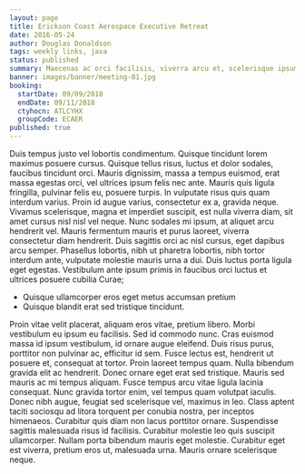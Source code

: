 ```yaml
---
layout: page
title: Erickson Coast Aerospace Executive Retreat
date: 2016-05-24
author: Douglas Donaldson
tags: weekly links, java
status: published
summary: Maecenas ac orci facilisis, viverra arcu et, scelerisque ipsum. In.
banner: images/banner/meeting-01.jpg
booking:
  startDate: 09/09/2018
  endDate: 09/11/2018
  ctyhocn: ATLCYHX
  groupCode: ECAER
published: true
---
```

Duis tempus justo vel lobortis condimentum. Quisque tincidunt lorem maximus posuere cursus. Quisque tellus risus, luctus et dolor sodales, faucibus tincidunt orci. Mauris dignissim, massa a tempus euismod, erat massa egestas orci, vel ultrices ipsum felis nec ante. Mauris quis ligula fringilla, pulvinar felis eu, posuere turpis. In vulputate risus quis quam interdum varius. Proin id augue varius, consectetur ex a, gravida neque. Vivamus scelerisque, magna et imperdiet suscipit, est nulla viverra diam, sit amet cursus nisl nisl vel neque. Nunc sodales mi ipsum, at aliquet arcu hendrerit vel. Mauris fermentum mauris et purus laoreet, viverra consectetur diam hendrerit. Duis sagittis orci ac nisl cursus, eget dapibus arcu semper. Phasellus lobortis, nibh ut pharetra lobortis, nibh tortor interdum ante, vulputate molestie mauris urna a dui. Duis luctus porta ligula eget egestas. Vestibulum ante ipsum primis in faucibus orci luctus et ultrices posuere cubilia Curae;

* Quisque ullamcorper eros eget metus accumsan pretium
* Quisque blandit erat sed tristique tincidunt.

Proin vitae velit placerat, aliquam eros vitae, pretium libero. Morbi vestibulum eu ipsum eu facilisis. Sed id commodo nunc. Cras euismod massa id ipsum vestibulum, id ornare augue eleifend. Duis risus purus, porttitor non pulvinar ac, efficitur id sem. Fusce lectus est, hendrerit ut posuere et, consequat at tortor. Proin laoreet tempus quam.
Nulla bibendum gravida elit ac hendrerit. Donec ornare eget erat sed tristique. Mauris sed mauris ac mi tempus aliquam. Fusce tempus arcu vitae ligula lacinia consequat. Nunc gravida tortor enim, vel tempus quam volutpat iaculis. Donec nibh augue, feugiat sed scelerisque vel, maximus in leo. Class aptent taciti sociosqu ad litora torquent per conubia nostra, per inceptos himenaeos. Curabitur quis diam non lacus porttitor ornare. Suspendisse sagittis malesuada risus id facilisis. Curabitur molestie leo quis suscipit ullamcorper. Nullam porta bibendum mauris eget molestie. Curabitur eget est viverra, pretium eros ut, malesuada urna. Mauris ornare scelerisque neque.
